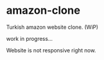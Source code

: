 # amazon-clone
Turkish amazon website clone. (WiP)

work in progress...

Website is not responsive right now.
